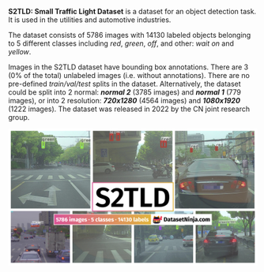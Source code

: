 **S2TLD: Small Traffic Light Dataset** is a dataset for an object detection task. It is used in the utilities and automotive industries. 

The dataset consists of 5786 images with 14130 labeled objects belonging to 5 different classes including *red*, *green*, *off*, and other: *wait on* and *yellow*.

Images in the S2TLD dataset have bounding box annotations. There are 3 (0% of the total) unlabeled images (i.e. without annotations). There are no pre-defined <i>train/val/test</i> splits in the dataset. Alternatively, the dataset could be split into 2 normal: ***normal 2*** (3785 images) and ***normal 1*** (779 images), or into 2 resolution: ***720x1280*** (4564 images) and ***1080x1920*** (1222 images). The dataset was released in 2022 by the CN joint research group.

<img src="https://github.com/dataset-ninja/s2tld/raw/main/visualizations/poster.png">
